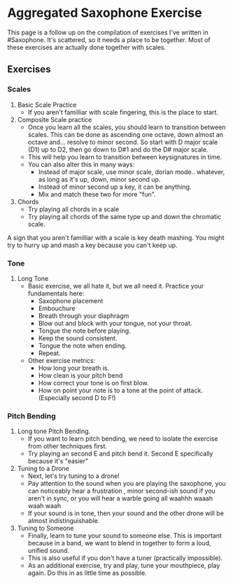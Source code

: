 # Aggregated Saxophone Exercise
This page is a follow up on the compilation of exercises I've written in #Saxophone. It's scattered, so it needs a place to be together.
Most of these exercises are actually done together with scales.

## Exercises

### Scales
1. Basic Scale Practice
    - If you aren't familliar with scale fingering, this is the place to start.
2. Composite Scale practice
    - Once you learn all the scales, you should learn to transition between scales. This can be done as ascending one octave, down almost an octave and... resolve to minor second. So start with D major scale (D1) up to D2, then go down to D#1 and do the D# major scale.
    - This will help you learn to transition between keysignatures in time.
    - You can also alter this in many ways:
        - Instead of major scale, use minor scale, dorian mode.. whatever, as long as it's up, down, minor second up.
        - Instead of minor second up a key, it can be anything.
        - Mix and match these two for more "fun".
3. Chords
    - Try playing all chords in a scale
    - Try playing all chords of the same type up and down the chromatic scale.

A sign that you aren't familliar with a scale is key death mashing. You might try to hurry up and mash a key because you can't keep up.

### Tone
1. Long Tone
    - Basic exercise, we all hate it, but we all need it. Practice your fundamentals here:
        - Saxophone placement
        - Embouchure
        - Breath through your diaphragm
        - Blow out and block with your tongue, not your throat.
        - Tongue the note before playing.
        - Keep the sound consistent.
        - Tongue the note when ending.
        - Repeat.
    - Other exercise metrics:
        - How long your breath is.
        - How clean is your pitch bend
        - How correct your tone is on first blow.
        - How on point your note is to a tone at the point of attack. (Especially second D to F!)

### Pitch Bending
1. Long tone Pitch Bending.
    - If you want to learn pitch bending, we need to isolate the exercise from other techniques first.
    - Try playing an second E and pitch bend it. Second E specifically because it's "easier"
2. Tuning to a Drone
    - Next, let's try tuning to a drone!
    - Pay attention to the sound when you are playing the saxophone, you can noticeably hear a frustration , minor second-ish sound if you aren't in sync, or you will hear a warble going all waahhh waaah waah waah
    - If your sound is in tone, then your sound and the other drone will be almost indistinguishable. 
3. Tuning to Someone
    - Finally, learn to tune your sound to someone else. This is important because in a band, we want to blend in together to form a loud, unified sound.
    - This is also useful if you don't have a tuner (practically impossible).
    - As an additional exercise, try and play, tune your mouthpiece, play again. Do this in as little time as possible.
